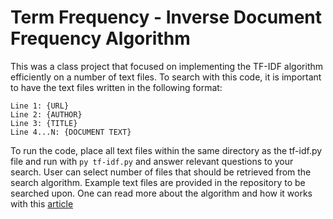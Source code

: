 # Term Frequency - Inverse Document Frequency Algorithm
This was a class project that focused on implementing the TF-IDF algorithm efficiently on a number of text files. To search with this code, it is important to have the text files written in the following format:
```
Line 1: {URL}
Line 2: {AUTHOR}
Line 3: {TITLE}
Line 4...N: {DOCUMENT TEXT}
```

To run the code, place all text files within the same directory as the tf-idf.py file and run with ```py tf-idf.py``` and answer relevant questions to your search. User can select
number of files that should be retrieved from the search algorithm. Example text files are provided in the repository to be searched upon. One can read more about the algorithm and how it works with this [article](https://en.wikipedia.org/wiki/Tf–idf)
